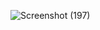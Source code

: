 ![Screenshot (197)](https://github.com/user-attachments/assets/72d1ca67-5156-47d7-a481-569d5ca533f2)
